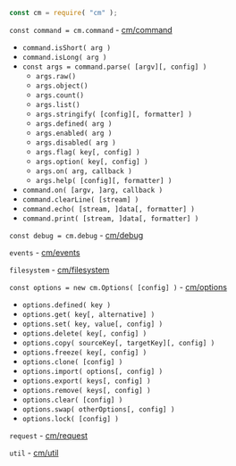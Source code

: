 ```javascript
const cm = require( "cm" );
```

`const command = cm.command` - [cm/command](src/command)
  * `command.isShort( arg )`
  * `command.isLong( arg )`
  * `const args = command.parse( [argv][, config] )`
    * `args.raw()`
    * `args.object()`
    * `args.count()`
    * `args.list()`
    * `args.stringify( [config][, formatter] )`
    * `args.defined( arg )`
    * `args.enabled( arg )`
    * `args.disabled( arg )`
    * `args.flag( key[, config] )`
    * `args.option( key[, config] )`
    * `args.on( arg, callback )`
    * `args.help( [config][, formatter] )`
  * `command.on( [argv, ]arg, callback )`
  * `command.clearLine( [stream] )`
  * `command.echo( [stream, ]data[, formatter] )`
  * `command.print( [stream, ]data[, formatter] )`

`const debug = cm.debug` - [cm/debug](src/debug)

`events` - [cm/events](src/events)

`filesystem` - [cm/filesystem](src/filesystem)

`const options = new cm.Options( [config] )` - [cm/options](src/options)
  * `options.defined( key )`
  * `options.get( key[, alternative] )`
  * `options.set( key, value[, config] )`
  * `options.delete( key[, config] )`
  * `options.copy( sourceKey[, targetKey][, config] )`
  * `options.freeze( key[, config] )`
  * `options.clone( [config] )`
  * `options.import( options[, config] )`
  * `options.export( keys[, config] )`
  * `options.remove( keys[, config] )`
  * `options.clear( [config] )`
  * `options.swap( otherOptions[, config] )`
  * `options.lock( [config] )`

`request` - [cm/request](src/request)

`util` - [cm/util](src/util)

